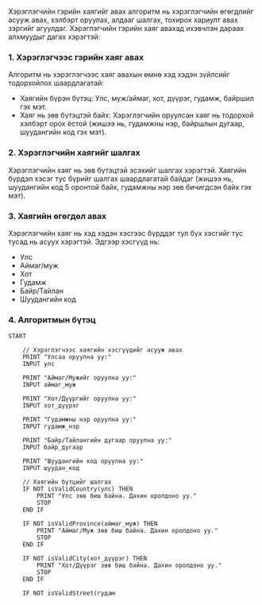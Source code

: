 Хэрэглэгчийн гэрийн хаягийг авах алгоритм нь хэрэглэгчийн өгөгдлийг асууж авах, хэлбэрт оруулах, алдааг шалгах, тохирох хариулт авах зэргийг агуулдаг. Хэрэглэгчийн гэрийн хаяг авахад ихэвчлэн дараах алхмуудыг дагах хэрэгтэй:

### 1. Хэрэглэгчээс гэрийн хаяг авах
Алгоритм нь хэрэглэгчээс хаяг авахын өмнө хэд хэдэн зүйлсийг тодорхойлох шаардлагатай:

- Хаягийн бүрэн бүтэц: Улс, муж/аймаг, хот, дүүрэг, гудамж, байршил гэх мэт.
- Хаяг нь зөв бүтэцтэй байх: Хэрэглэгчийн оруулсан хаяг нь тодорхой хэлбэрт орох ёстой (жишээ нь, гудамжны нэр, байршлын дугаар, шуудангийн код гэх мэт).

### 2. Хэрэглэгчийн хаягийг шалгах
Хэрэглэгчийн хаяг нь зөв бүтэцтэй эсэхийг шалгах хэрэгтэй. Хаягийн бүрдэл хэсэг тус бүрийг шалгах шаардлагатай байдаг (жишээ нь, шуудангийн код 5 оронтой байх, гудамжны нэр зөв бичигдсэн байх гэх мэт).

### 3. Хаягийн өгөгдөл авах
Хэрэглэгчийн хаяг нь хэд хэдэн хэсгээс бүрддэг тул бүх хэсгийг тус тусад нь асуух хэрэгтэй. Эдгээр хэсгүүд нь:
- Улс
- Аймаг/муж
- Хот
- Гудамж
- Байр/Тайлан
- Шуудангийн код

### 4. Алгоритмын бүтэц

```pseudo
START

    // Хэрэглэгчээс хаягийн хэсгүүдийг асууж авах
    PRINT "Улсаа оруулна уу:"
    INPUT улс
    
    PRINT "Аймаг/Мужийг оруулна уу:"
    INPUT аймаг_муж
    
    PRINT "Хот/Дүүргийг оруулна уу:"
    INPUT хот_дүүрэг
    
    PRINT "Гудамжны нэр оруулна уу:"
    INPUT гудамж_нэр
    
    PRINT "Байр/Тайлангийн дугаар оруулна уу:"
    INPUT байр_дугаар
    
    PRINT "Шуудангийн код оруулна уу:"
    INPUT шуудан_код
    
    // Хаягийн бүтцийг шалгах
    IF NOT isValidCountry(улс) THEN
        PRINT "Улс зөв биш байна. Дахин оролдоно уу."
        STOP
    END IF
    
    IF NOT isValidProvince(аймаг_муж) THEN
        PRINT "Аймаг/Муж зөв биш байна. Дахин оролдоно уу."
        STOP
    END IF
    
    IF NOT isValidCity(хот_дүүрэг) THEN
        PRINT "Хот/Дүүрэг зөв биш байна. Дахин оролдоно уу."
        STOP
    END IF
    
    IF NOT isValidStreet(гудам
